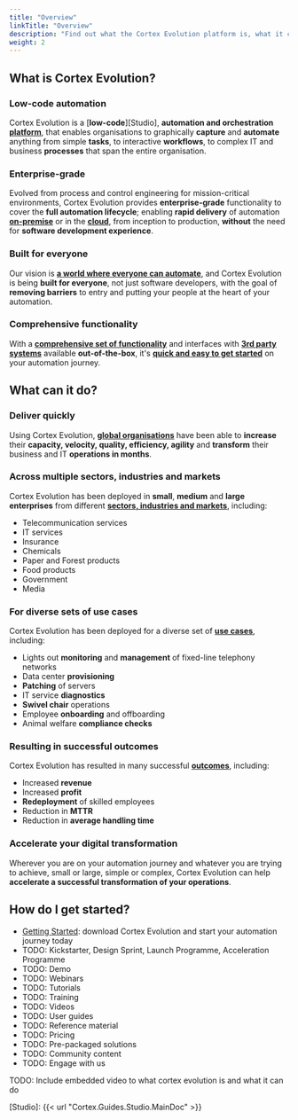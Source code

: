 ```yaml
---
title: "Overview"
linkTitle: "Overview"
description: "Find out what the Cortex Evolution platform is, what it can do, and how you can get started?"
weight: 2
---
```


## What is Cortex Evolution?

### Low-code automation

Cortex Evolution is a [**low-code**][Studio], **automation and orchestration** [**platform**](../TODO-platformarchitecture), that enables organisations to graphically **capture** and **automate** anything from simple **tasks**, to interactive **workflows**, to complex IT and business **processes** that span the entire organisation.

### Enterprise-grade

Evolved from process and control engineering for mission-critical environments, Cortex Evolution provides **enterprise-grade** functionality to cover the **full automation lifecycle**; enabling **rapid delivery** of automation [**on-premise**](../getting-started/on-premise/) or in the [**cloud**](../getting-started/deployment-options/cloud), from inception to production, **without** the need for **software development experience**.

### Built for everyone

Our vision is [**a world where everyone can automate**](../TODO-vision), and Cortex Evolution is being **built for everyone**, not just software developers, with the goal of **removing barriers** to entry and putting your people at the heart of your automation.

### Comprehensive functionality

With a [**comprehensive set of functionality**](../reference/blocks) and interfaces with [**3rd party systems**](../TODO-3rdpartysystems) available **out-of-the-box**, it's [**quick and easy to get started**](../getting-started) on your automation journey.

## What can it do?

### Deliver quickly

Using Cortex Evolution, [**global organisations**](../TODO-customers) have been able to **increase** their **capacity, velocity, quality, efficiency, agility** and **transform** their business and IT **operations in months**.

### Across multiple sectors, industries and markets

Cortex Evolution has been deployed in **small**, **medium** and **large enterprises** from different [**sectors, industries and markets**](../TODO-sectors-industries-and-markets), including:

* Telecommunication services
* IT services
* Insurance
* Chemicals
* Paper and Forest products
* Food products
* Government
* Media

### For diverse sets of use cases

Cortex Evolution has been deployed for a diverse set of [**use cases**](../TODO-usecases), including:

* Lights out **monitoring** and **management** of fixed-line telephony networks
* Data center **provisioning**
* **Patching** of servers
* IT service **diagnostics**
* **Swivel chair** operations
* Employee **onboarding** and offboarding
* Animal welfare **compliance checks**

### Resulting in successful outcomes

Cortex Evolution has resulted in many successful [**outcomes**](../TODO-outcomes), including:

* Increased **revenue**
* Increased **profit**
* **Redeployment** of skilled employees
* Reduction in **MTTR**
* Reduction in **average handling time**

### Accelerate your digital transformation

Wherever you are on your automation journey and whatever you are trying to achieve, small or large, simple or complex, Cortex Evolution can help **accelerate a successful transformation of your operations**.

## How do I get started?

* [Getting Started](../getting-started/): download Cortex Evolution and start your automation journey today
* TODO: Kickstarter, Design Sprint, Launch Programme, Acceleration Programme
* TODO: Demo
* TODO: Webinars
* TODO: Tutorials
* TODO: Training
* TODO: Videos
* TODO: User guides
* TODO: Reference material
* TODO: Pricing
* TODO: Pre-packaged solutions
* TODO: Community content
* TODO: Engage with us

TODO: Include embedded video to what cortex evolution is and what it can do

[Studio]: {{< url "Cortex.Guides.Studio.MainDoc" >}}
